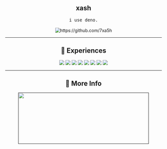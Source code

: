 <h2 align="center">xash</h2>
<p align="center">
  <samp>
    i use deno.
  </samp>
  <br> <br>
  <img src="https://komarev.com/ghpvc/?username=7xa5h&style=for-the-badge" alt="https://github.com/7xa5h" />
</p>

<hr>

<h2 align="center">🔭 Experiences</h2>
<p align="center">
  <img src="https://img.shields.io/badge/HTML5-E34F26?style=for-the-badge&logo=html5&logoColor=white"/>
  <img src="https://img.shields.io/badge/JavaScript-F7DF1E?style=for-the-badge&logo=JavaScript&logoColor=black"/> 
  <img src="https://img.shields.io/badge/TypeScript-%23007ACC.svg?style=for-the-badge&logo=typescript&logoColor=white"/>
  <img src="https://img.shields.io/badge/Node.js-43853D?style=for-the-badge&logo=node.js&logoColor=white"/>
  <img src="https://img.shields.io/badge/Discord-5865F2.svg?style=for-the-badge&logo=discord&logoColor=white"/>
  <img src="https://img.shields.io/badge/npm-CB3837?style=for-the-badge&logo=npm&logoColor=white"/>
  <img src="https://img.shields.io/badge/Deno-000000?style=for-the-badge&logo=deno&logoColor=white"/>
  <img src="https://img.shields.io/badge/Rust-e43717?style=for-the-badge&logo=rust&logoColor=white"/>
<hr>

</p>

<h2 align="center">🤔 More Info</h2>
<p align=center >
  <a href=>
    <img width=420 height=165 src="https://github-readme-stats.vercel.app/api?username=7xa5h"/>
  </a>
</p>
